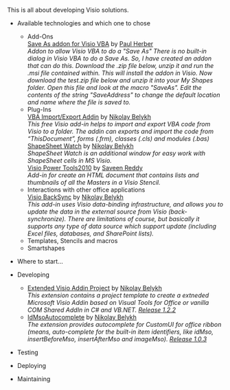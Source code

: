 This is all about developing Visio solutions.

- Available technologies and which one to chose
  - Add-Ons    
  [Save As addon for Visio VBA](https://www.paulherber.co.uk/free-visio-addons/#saveas) by [Paul Herber](https://github.com/paulherber)     
  *Addon to allow Visio VBA to do a "Save As"
  There is no built-in dialog in Visio VBA to do a Save As. So, I have created an addon that can do this.
Download the .zip file below, unzip it and run the .msi file contained within. This will install the addon in Visio.
Now download the test.zip file below and unzip it into your My Shapes folder. Open this file and look at the macro "SaveAs".
Edit the contents of the string "SaveAddress" to change the default location and name where the file is saved to.*    
  - Plug-Ins    
  [VBA Import/Export Addin](https://unmanagedvisio.com/products/vba-importexport-addin/) by [Nikolay Belykh](https://github.com/nbelyh)     
  *This free Visio add-in helps to import and export VBA code from Visio to a folder.
  The addin can exports and import the code from “ThisDocument”, forms (.frm), classes (.cls) and modules (.bas)*    
  [ShapeSheet Watch](https://unmanagedvisio.com/shapesheet-watch-multiselect/) by [Nikolay Belykh](https://github.com/nbelyh)     
  *ShapeSheet Watch is an additional window for easy work with ShapeSheet cells in MS Visio.*    
  [Visio Power Tools2010](https://viziblr.com/news/2012/3/10/browsing-visio-2010-stencil-shapes-as-a-document.html) by [Saveen Reddy](https://github.com/saveenr)    
  *Add-in for create an HTML document that contains lists and thumbnails of all the Masters in a Visio Stencil.*
  - Interactions with other office applications    
    [Visio BackSync](https://unmanagedvisio.com/products/visio-back-sync/) by [Nikolay Belykh](https://github.com/nbelyh)     
    *This add-in uses Visio data-binding infrastructure, and allows you to update the data in the external source from Visio (back-synchronize). There are limitations of course, but basically it supports any type of data source which support update (including Excel files, databases, and SharePoint lists).*
  - Templates, Stencils and macros
  - Smartshapes


- Where to start...
- Developing    
  - [Extended Visio Addin Project](https://github.com/nbelyh/VisioPanelAddinVSTO#extended-visio-addin-project) by [Nikolay Belykh](https://github.com/nbelyh)     
  *This extension contains a project template to create a extneded Microsoft Visio Addin based on Visual Tools for Office or vanilla COM Shared AddIn in C# and VB.NET. [Release 1.2.2](https://github.com/nbelyh/VisioPanelAddinVSTO/releases/download/1.2.2/VisioPanelVSTOAddinVSIX_2019.vsix)*    
  - [IdMsoAutocomplete](https://github.com/nbelyh/IdMsoAutocomplete#idmsoautocomplete) by [Nikolay Belykh](https://github.com/nbelyh)     
  *The extension provides autocomplete for CustomUI for office ribbon (means, auto-complete for the built-in item identifiers, like idMso, insertBeforeMso, insertAfterMso and imageMso). [Release 1.0.3](https://github.com/nbelyh/IdMsoAutocomplete/releases/download/1.0.3/IdMsoAutocomplete.2019.vsix)*
- Testing
- Deploying
- Maintaining
